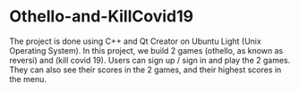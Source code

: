 # Othello-and-KillCovid19
The project is done using C++ and Qt Creator on Ubuntu Light (Unix Operating System).
In this project, we build 2 games (othello, as known as reversi) and (kill covid 19).
Users can sign up / sign in and play the 2 games. They can also see their scores in the 2 games, and their highest scores in the menu.
